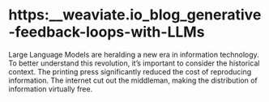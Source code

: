 # https:\_\_weaviate.io_blog_generative-feedback-loops-with-LLMs

Large Language Models are heralding a new era in information technology. To better understand this revolution, it’s important to consider the historical context. The printing press significantly reduced the cost of reproducing information. The internet cut out the middleman, making the distribution of information virtually free.

